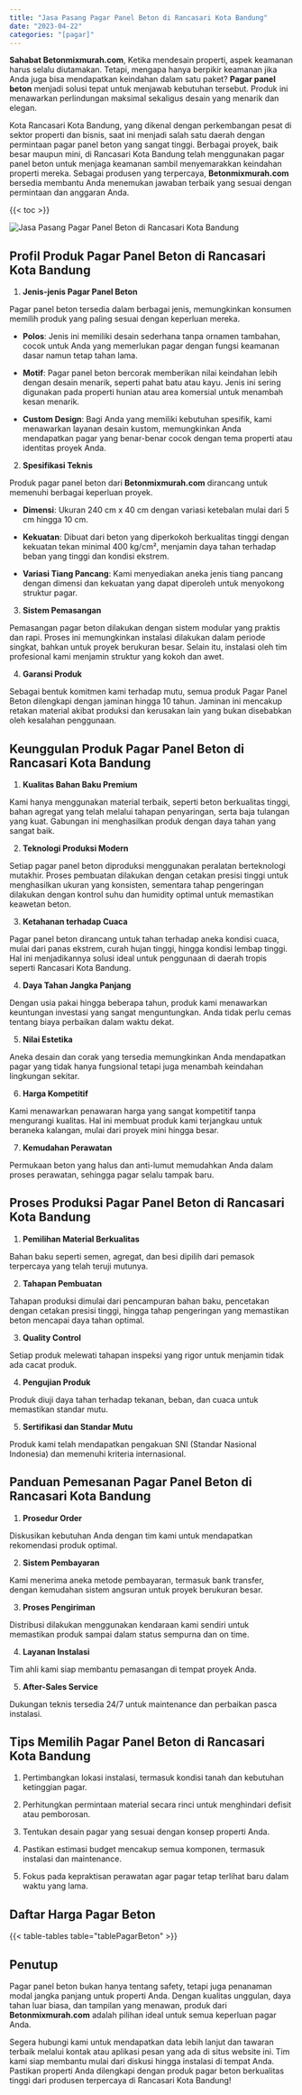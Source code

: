 ```yaml
---
title: "Jasa Pasang Pagar Panel Beton di Rancasari Kota Bandung"
date: "2023-04-22"
categories: "[pagar]"
---
```


**Sahabat Betonmixmurah.com**, Ketika mendesain properti, aspek keamanan harus selalu diutamakan. Tetapi, mengapa hanya berpikir keamanan jika Anda juga bisa mendapatkan keindahan dalam satu paket? **Pagar panel beton** menjadi solusi tepat untuk menjawab kebutuhan tersebut. Produk ini menawarkan perlindungan maksimal sekaligus desain yang menarik dan elegan.  

Kota Rancasari Kota Bandung, yang dikenal dengan perkembangan pesat di sektor properti dan bisnis, saat ini menjadi salah satu daerah dengan permintaan pagar panel beton yang sangat tinggi. Berbagai proyek, baik besar maupun mini, di Rancasari Kota Bandung telah menggunakan pagar panel beton untuk menjaga keamanan sambil menyemarakkan keindahan properti mereka. Sebagai produsen yang terpercaya, **Betonmixmurah.com** bersedia membantu Anda menemukan jawaban terbaik yang sesuai dengan permintaan dan anggaran Anda.

{{< toc >}}

![Jasa Pasang Pagar Panel Beton di Rancasari Kota Bandung](/images/pagar/pagar-beton-12.jpg)

## Profil Produk Pagar Panel Beton di Rancasari Kota Bandung

1. **Jenis-jenis Pagar Panel Beton**  

Pagar panel beton tersedia dalam berbagai jenis, memungkinkan konsumen memilih produk yang paling sesuai dengan keperluan mereka.  

- **Polos**: Jenis ini memiliki desain sederhana tanpa ornamen tambahan, cocok untuk Anda yang memerlukan pagar dengan fungsi keamanan dasar namun tetap tahan lama.  

- **Motif**: Pagar panel beton bercorak memberikan nilai keindahan lebih dengan desain menarik, seperti pahat batu atau kayu. Jenis ini sering digunakan pada properti hunian atau area komersial untuk menambah kesan menarik.  

- **Custom Design**: Bagi Anda yang memiliki kebutuhan spesifik, kami menawarkan layanan desain kustom, memungkinkan Anda mendapatkan pagar yang benar-benar cocok dengan tema properti atau identitas proyek Anda.  

2. **Spesifikasi Teknis**  

Produk pagar panel beton dari **Betonmixmurah.com** dirancang untuk memenuhi berbagai keperluan proyek.  

- **Dimensi**: Ukuran 240 cm x 40 cm dengan variasi ketebalan mulai dari 5 cm hingga 10 cm.  

- **Kekuatan**: Dibuat dari beton yang diperkokoh berkualitas tinggi dengan kekuatan tekan minimal 400 kg/cm², menjamin daya tahan terhadap beban yang tinggi dan kondisi ekstrem.  

- **Variasi Tiang Pancang**: Kami menyediakan aneka jenis tiang pancang dengan dimensi dan kekuatan yang dapat diperoleh untuk menyokong struktur pagar.  

3. **Sistem Pemasangan**  

Pemasangan pagar beton dilakukan dengan sistem modular yang praktis dan rapi. Proses ini memungkinkan instalasi dilakukan dalam periode singkat, bahkan untuk proyek berukuran besar. Selain itu, instalasi oleh tim profesional kami menjamin struktur yang kokoh dan awet.  

4. **Garansi Produk**  

Sebagai bentuk komitmen kami terhadap mutu, semua produk Pagar Panel Beton dilengkapi dengan jaminan hingga 10 tahun. Jaminan ini mencakup retakan material akibat produksi dan kerusakan lain yang bukan disebabkan oleh kesalahan penggunaan.

## Keunggulan Produk Pagar Panel Beton di Rancasari Kota Bandung 

1. **Kualitas Bahan Baku Premium**  

Kami hanya menggunakan material terbaik, seperti beton berkualitas tinggi, bahan agregat yang telah melalui tahapan penyaringan, serta baja tulangan yang kuat. Gabungan ini menghasilkan produk dengan daya tahan yang sangat baik.  

2. **Teknologi Produksi Modern**  

Setiap pagar panel beton diproduksi menggunakan peralatan berteknologi mutakhir. Proses pembuatan dilakukan dengan cetakan presisi tinggi untuk menghasilkan ukuran yang konsisten, sementara tahap pengeringan dilakukan dengan kontrol suhu dan humidity optimal untuk memastikan keawetan beton.  

3. **Ketahanan terhadap Cuaca**  

Pagar panel beton dirancang untuk tahan terhadap aneka kondisi cuaca, mulai dari panas ekstrem, curah hujan tinggi, hingga kondisi lembap tinggi. Hal ini menjadikannya solusi ideal untuk penggunaan di daerah tropis seperti Rancasari Kota Bandung.  

4. **Daya Tahan Jangka Panjang**  

Dengan usia pakai hingga beberapa tahun, produk kami menawarkan keuntungan investasi yang sangat menguntungkan. Anda tidak perlu cemas tentang biaya perbaikan dalam waktu dekat.  

5. **Nilai Estetika**  

Aneka desain dan corak yang tersedia memungkinkan Anda mendapatkan pagar yang tidak hanya fungsional tetapi juga menambah keindahan lingkungan sekitar.  

6. **Harga Kompetitif**  

Kami menawarkan penawaran harga yang sangat kompetitif tanpa mengurangi kualitas. Hal ini membuat produk kami terjangkau untuk beraneka kalangan, mulai dari proyek mini hingga besar.  

7. **Kemudahan Perawatan**  

Permukaan beton yang halus dan anti-lumut memudahkan Anda dalam proses perawatan, sehingga pagar selalu tampak baru.

## Proses Produksi Pagar Panel Beton di Rancasari Kota Bandung

1. **Pemilihan Material Berkualitas**  

Bahan baku seperti semen, agregat, dan besi dipilih dari pemasok terpercaya yang telah teruji mutunya.

2. **Tahapan Pembuatan**  

Tahapan produksi dimulai dari pencampuran bahan baku, pencetakan dengan cetakan presisi tinggi, hingga tahap pengeringan yang memastikan beton mencapai daya tahan optimal.

3. **Quality Control**  

Setiap produk melewati tahapan inspeksi yang rigor untuk menjamin tidak ada cacat produk.

4. **Pengujian Produk**  

Produk diuji daya tahan terhadap tekanan, beban, dan cuaca untuk memastikan standar mutu.

5. **Sertifikasi dan Standar Mutu**  

Produk kami telah mendapatkan pengakuan SNI (Standar Nasional Indonesia) dan memenuhi kriteria internasional.

## Panduan Pemesanan Pagar Panel Beton di Rancasari Kota Bandung

1. **Prosedur Order**  

Diskusikan kebutuhan Anda dengan tim kami untuk mendapatkan rekomendasi produk optimal.

2. **Sistem Pembayaran**  

Kami menerima aneka metode pembayaran, termasuk bank transfer, dengan kemudahan sistem angsuran untuk proyek berukuran besar.

3. **Proses Pengiriman**  

Distribusi dilakukan menggunakan kendaraan kami sendiri untuk memastikan produk sampai dalam status sempurna dan on time.

4. **Layanan Instalasi**  

Tim ahli kami siap membantu pemasangan di tempat proyek Anda.

5. **After-Sales Service**  

Dukungan teknis tersedia 24/7 untuk maintenance dan perbaikan pasca instalasi.

## Tips Memilih Pagar Panel Beton di Rancasari Kota Bandung

1. Pertimbangkan lokasi instalasi, termasuk kondisi tanah dan kebutuhan ketinggian pagar.  

2. Perhitungkan permintaan material secara rinci untuk menghindari defisit atau pemborosan.  

3. Tentukan desain pagar yang sesuai dengan konsep properti Anda.  

4. Pastikan estimasi budget mencakup semua komponen, termasuk instalasi dan maintenance.  

5. Fokus pada kepraktisan perawatan agar pagar tetap terlihat baru dalam waktu yang lama.

## Daftar Harga Pagar Beton

{{< table-tables table="tablePagarBeton" >}}

## Penutup

Pagar panel beton bukan hanya tentang safety, tetapi juga penanaman modal jangka panjang untuk properti Anda. Dengan kualitas unggulan, daya tahan luar biasa, dan tampilan yang menawan, produk dari **Betonmixmurah.com** adalah pilihan ideal untuk semua keperluan pagar Anda.  

Segera hubungi kami untuk mendapatkan data lebih lanjut dan tawaran terbaik melalui kontak atau aplikasi pesan yang ada di situs website ini. Tim kami siap membantu mulai dari diskusi hingga instalasi di tempat Anda. Pastikan properti Anda dilengkapi dengan produk pagar beton berkualitas tinggi dari produsen terpercaya di Rancasari Kota Bandung!